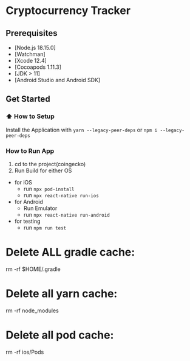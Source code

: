 # Cryptocurrency Tracker

## Prerequisites

- [Node.js 18.15.0]
- [Watchman]
- [Xcode 12.4]
- [Cocoapods 1.11.3]
- [JDK > 11]
- [Android Studio and Android SDK]

## Get Started

### :arrow_up: How to Setup

Install the Application with `yarn --legacy-peer-deps` or `npm i --legacy-peer-deps`

### How to Run App

1. cd to the project(coingecko)
2. Run Build for either OS

- for iOS
  - run `npx pod-install`
  - run `npx react-native run-ios`
- for Android
  - Run Emulator
  - run `npx react-native run-android`
- for testing
  - run `npm run test`

# Delete ALL gradle cache:

rm -rf $HOME/.gradle

# Delete all yarn cache:

rm -rf node_modules

# Delete all pod cache:

rm -rf ios/Pods
